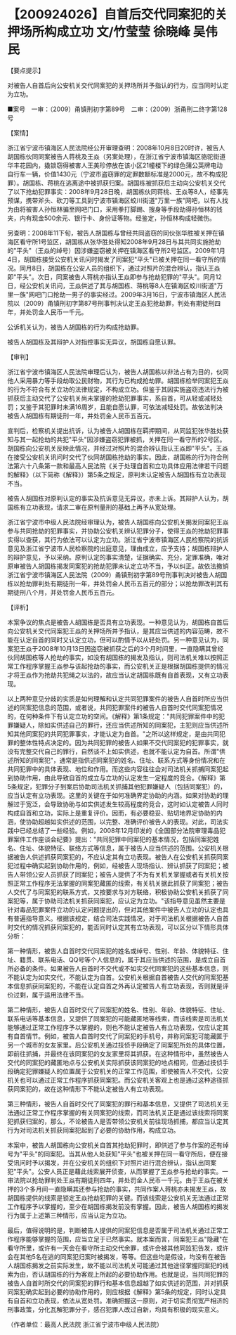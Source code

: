 # 【200924026】自首后交代同案犯的关押场所构成立功 文/竹莹莹 徐晓峰 吴伟民

【要点提示】

对被告人自首后向公安机关交代同案犯的关押场所并予指认的行为，应当同时认定为立功。

■案号　一审：（2009）甬镇刑初字第89号　二审：（2009）浙甬刑二终字第128号

【案情】

浙江省宁波市镇海区人民法院经公开审理查明：2008年10月8日20时许，被告人胡国栋伙同同案被告人蒋桃及王焱（另案处理），在浙江省宁波市镇海区骆驼街道华丰花园内，撬锁窃得被害人王美珍停放在该小区21幢楼下的绿色蒲公英牌电动自行车一辆，价值1430元（宁波市盗窃罪的定罪数额标准是2000元，故不构成犯罪）。胡国栋、蒋桃在逃离途中被抓获归案。胡国栋被抓获后主动向公安机关交代了以下抢劫犯罪事实：2008年9月28日晚，胡国栋伙同蒋桃、王焱等8人，经事先预谋，携带斧头、砍刀等工具到宁波市镇海区蛟川街道"万里一族"网吧，以有人找为由将被害人孙恒林骗至网吧门口，采用拳打脚踢、搜身等手段劫得孙恒林的钱夹，内有现金500余元、银行卡、身份证等物。经鉴定，孙恒林构成轻微伤。

另查明：2008年11下旬，被告人胡国栋与曾经共同盗窃的同伙张华胜被关押在镇海区看守所1号监区，胡国栋从张华胜处得知2008年9月28日与其共同实施抢劫的"平头"（王焱的绰号）因涉嫌盗窃被关押在镇海区看守所2号监区。2009年1月4日，胡国栋接受公安机关讯问时揭发了同案犯"平头"已被关押在同一看守所的情况。同月8日，胡国栋在公安人员的组织下，通过对照片的混合辨认，指认王焱即"平头"。次日，同案被告人蒋桃亦指认王焱即参与抢劫犯罪的"平头"。同月12日，经公安机关讯问，王焱供述了其与胡国栋、蒋桃等8人在镇海区蛟川街道"万里一族"网吧门口抢劫一男子的事实经过。2009年3月16日，宁波市镇海区人民法院以（2009）甬镇刑初字第87号刑事判决认定王焱犯抢劫罪，判处有期徒刑四年，并处罚金人民币一千元。

公诉机关认为，被告人胡国栋的行为构成抢劫罪。

被告人胡国栋及其辩护人对指控事实无异议，胡国栋自愿认罪。

【审判】

浙江省宁波市镇海区人民法院审理后认为，被告人胡国栋以非法占有为目的，伙同他人采用暴力等手段劫取公民财物，其行为已构成抢劫罪。胡国栋检举同案犯王焱的行为不符合有关立功的法律规定，不构成立功。但鉴于其因实施盗窃违法行为被抓获后主动交代了公安机关尚未掌握的抢劫犯罪事实，系自首，可从轻或减轻处罚；又鉴于其犯罪时未满16周岁，且能自愿认罪，可依法减轻处罚。故依法判决被告人胡国栋有期徒刑一年，并处罚金人民币五百元。

宣判后，检察机关提出抗诉，认为被告人胡国栋在羁押期间，从同监犯张华胜处获知与其一起抢劫的共犯"平头"因涉嫌盗窃犯罪被抓，关押在同一看守所的2号区。胡国栋向公安机关反映此情况，并经过对照片的混合辨认指认王焱即"平头"。王焱在接受公安机关讯问时交代了伙同胡国栋抢劫的事实。因此，胡国栋的行为符合刑法第六十八条第一款和最高人民法院《关于处理自首和立功具体应用法律若干问题的解释》（以下简称《解释》）第5条之规定，原判未认定被告人胡国栋有立功表现不当。

被告人胡国栋对原判认定的事实及抗诉意见无异议，亦未上诉。其辩护人认为，胡国栋有立功表现，请求二审在原判量刑的基础上再予从宽处理。

浙江省宁波市中级人民法院经审理认为，被告人胡国栋向公安机关揭发同案犯王焱参与共同抢劫的犯罪事实，并协助公安机关辨认犯罪分子，使得王焱的抢劫犯罪事实得以查获，其行为依法可以认定为立功。浙江省宁波市镇海区人民检察院的抗诉意见及浙江省宁波市人民检察院的出庭意见，理由成立，应予支持；胡国栋辩护人的辩护意见，予以采纳。原判认定的事实清楚，证据确实、充分，定罪准确，唯对原审被告人胡国栋揭发同案犯的抢劫犯罪未认定立功不当，予以纠正。故依法撤销浙江省宁波市镇海区人民法院（2009）甬镇刑初字第89号刑事判决对被告人胡国栋以抢劫罪判处有期徒刑一年，并处罚金人民币五百元的部分；以抢劫罪改判其有期徒刑八个月，并处罚金人民币五百元。

【评析】

本案争议的焦点是被告人胡国栋是否具有立功表现。一种意见认为，胡国栋自首后向公安机关交代同案犯王焱的关押场所并予指认，是其应当供述的内容范畴，故不能在认定自首的同时又认定立功，但可以酌情予以从轻处罚。另一种意见认为，同案犯王焱于2008年10月13日因盗窃被抓获之后的3个月时间里，一直隐瞒其曾经伙同胡国栋等人抢劫的事实，如没有胡国栋的揭发及指认，则司法机关难以按照正常工作程序掌握王焱参与该起抢劫的事实，而公安机关正是根据胡国栋提供的情况才将王焱作为抢劫共犯绳之以法的，故应当认定胡国栋既有自首表现，又有立功表现。

以上两种意见分歧的实质是如何理解和认定共同犯罪案件的被告人自首时所应当供述的同案犯信息的范围，或者说，共同犯罪案件的被告人自首时交代同案犯情况的，在何种条件下有认定立功的空间。《解释》第1条规定："共同犯罪案件中的犯罪嫌疑人，除如实供述自己的罪行，还应当供述所知的同案犯，主犯则应当供述所知其他同案犯的共同犯罪事实，才能认定为自首。"之所以这样规定，是由共同犯罪的整体性特点决定的。因为共同犯罪的被告人如果不交代同案犯的犯罪事实，就没有完整交代自己的罪行，自然谈不上如实供述，也就不能认定为自首。所谓"供述所知的同案犯"，通常是指供述同案犯的姓名、住址、联系方式等身份情况和在共同犯罪中的具体表现、地位和作用。而这些内容往往会对司法机关抓捕同案犯起到协助作用，由此导致自首的成立与立功的认定发生一定程度的竞合。《解释》第5条规定，犯罪分子到案后协助司法机关抓捕其他犯罪嫌疑人（包括同案犯）的，应当认定有立功表现。这里的关键在于如何准确界定协助的内涵。如果对协助的理解过于宽泛，会导致协助与如实供述发生较高程度的竞合，这时如认定被告人同时构成自首和立功，实际上是重复评价。因而，有必要稳妥、贴切地界定协助的内涵，使协助超越如实供述的范围，以完整、准确评价被告人的表现。对此，司法实践中已经总结了一些经验。例如，2008年12月印发的《全国部分法院审理毒品犯罪案件工作座谈会纪要》提出："共同犯罪中同案犯的基本情况，包括同案犯姓名、住址、体貌特征、联络方式等信息，属于被告人应当供述的范围。公安机关根据被告人供述抓获同案犯的，不应认定其有立功表现。被告人在公安机关抓获同案犯过程中确实起到协助作用的，例如，经被告人现场指认、辨认抓获了同案犯；被告人带领公安人员抓获了同案犯；被告人提供了不为有关机关掌握或者有关机关按照正常工作程序无法掌握的同案犯藏匿的线索，有关机关据此抓获了同案犯；被告人交代了与同案犯的联系方式，又按要求与对方联络，积极协助公安机关抓获了同案犯等，属于协助司法机关抓获同案犯，应认定为立功。"该指导意见虽然主要是针对毒品犯罪案件立功的认定问题提出的，但对其他案件中被告人立功的认定也具有普遍指导意义。根据该规定，结合司法实践情况，对于司法机关根据被告人自首时交代的情况抓获同案犯的，能否同时认定其有立功表现，可以区分以下情形具体分析：

第一种情形，被告人自首时交代同案犯的姓名或绰号、性别、年龄、体貌特征、住址、籍贯、联系电话、QQ号等个人信息的，属于其应当供述的范围，是成立自首所必备的条件。如果被告人自首时不交代或不如实交代同案犯的这些基本信息，则不能认定为如实交代，不能认定为自首。公安机关根据自首被告人交代的同案犯基本信息抓获同案犯的，不能在认定自首之外再认定被告人有立功表现，否则就是评价过剩，属于适用法律不当。

第二种情形，被告人自首时交代了同案犯的姓名、性别、年龄、体貌特征、住址、联系电话等基本信息，又提供了同案犯的可能藏匿地等线索，而该线索是司法机关能够通过正常工作程序予以掌握的，则也不能认定被告人有立功表现，仅应认定其有自首情节。例如，被告人自首时交代了同案犯的手机号，并称同案犯可能藏匿于另一个城市的女友家里。后公安机关通过技侦手段确定了同案犯所处的具体位置，即前往抓捕，并最终在该同案犯的女友家里将其抓获。在这种情形中，虽然被告人交代的同案犯的藏匿地点与公安机关实际抓获该同案犯的地点相同，但通过技侦手段确定犯罪嫌疑人的位置属于公安机关的正常工作范围，即使被告人不交代，公安机关也可以通过正常工作程序抓获同案犯。而公安机关客观上也是通过这种途径抓获同案犯的，故在这种情形下不能认定被告人有立功表现。

第三种情形，被告人自首时交代了同案犯的罪行和基本信息，又提供了司法机关无法通过正常工作程序掌握的有关同案犯的线索，而司法机关正是通过该线索将同案犯抓获归案的，那么，不论被告人是否带领公安机关前往现场抓捕，都应当认定其行为对司法机关抓获同案犯起到了必要的协助作用，构成立功。

本案中，被告人胡国栋向公安机关自首其抢劫犯罪时，即供述了参与作案的还有绰号为"平头"的同案犯。当其从他人处获知"平头"也被关押在同一看守所后，便在接受讯问时予以揭发，并在公安机关的组织下对照片进行混合辨认，指认出同案犯"平头"。公安人员正是藉此线索展开侦查，从而掌握了王焱参与抢劫的事实。一审法院以抢劫罪判处王焱有期徒刑四年，并处罚金人民币一千元。由于王焱在被关押的3个多月间一直隐瞒其还参与抢劫的事实，共同作案人蒋桃亦未揭发王焱，故胡国栋提供的线索是锁定王焱抢劫犯罪的关键。而该线索是公安机关无法通过正常工作程序予以掌握的，至少在胡国栋揭发前没有掌握。因此，被告人胡国栋的揭发行为属于上述第三种情形，应当认定为立功。

最后，值得说明的是，判断被告人提供的同案犯信息是否属于司法机关通过正常工作程序能够掌握的范围，应当立足于已然事实。就本案而言，同案犯王焱"隐藏"在看守所里，或许有一天会在看守所主动交代余罪，或许会被其他同监犯告发，或许会在其他5名在逃的同案犯归案时被揭发，等等。但这些均是假设，均没有在被告人胡国栋揭发之前实际发生，故不能以司法机关可能通过其他途径掌握同案犯的线索为由，否认胡国栋的行为客观上所起的必要协助作用。也就是说，当共同犯罪的被告人自首时所交代的同案犯的罪行和基本信息超越了如实供述的范围，并对抓获同案犯确实起到必要的协助作用的，则应根据《解释》第5条的规定，同时认定具有自首和立功表现，依法从宽处罚。准确把握这一原则，对于切实贯彻宽严相济的刑事政策，分化瓦解犯罪分子，感召犯罪人改过自新，均具有积极的现实意义。

（作者单位：最高人民法院 浙江省宁波市中级人民法院）
